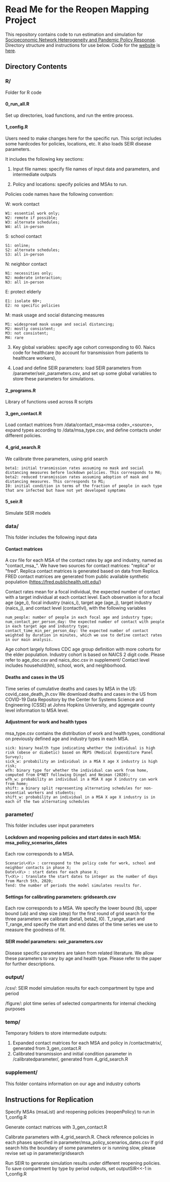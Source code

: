 # Read Me for the Reopen Mapping Project

This repository contains code to run estimation and simulation for [Socioeconomic Network Heterogeneity and Pandemic Policy Response](https://www.nber.org/papers/w27374). Directory structure and instructions for use below. Code for the [website](reopenmappingproject.com) is [here](https://github.com/dalek2point3/reopen-website/).


## Directory Contents

### R/
Folder for R code

#### 0_run_all.R
Set up directories, load functions, and run the entire process. 

#### 1_config.R
Users need to make changes here for the specific run. 
This script includes some hardcodes for policies, locations, etc. It also loads SEIR disease parameters.  

It includes the following key sections:

1. Input file names: specify file names of input data and parameters, and intermediate outputs

2. Policy and locations: specify policies and MSAs to run. 

Policies code names have the following convention:

W: work contact

	W1: essential work only;
	W2: remote if possible;
	W3: alternate schedules;
	W4: all in-person
	
S: school contact

	S1: online;
	S2: alternate schedules;
	S3: all in-person
	
N: neighbor contact

	N1: necessities only;
	N2: moderate interaction;
	N3: all in-person
	
E: protect elderly

	E1: isolate 60+; 
	E2: no specific policies
	
M: mask usage and social distancing measures 

	M1: widespread mask usage and social distancing;
	M2: mostly consistent;
	M3: not consistent;
	M4: rare

3. Key global variables: specify age cohort corresponding to 60. Naics code for healthcare (to account for transmission from patients to healthcare workers),

4. Load and define SEIR parameters: load SEIR parameters from /parameter/seir_parameters.csv, and set up some global variables to store these parameters for simulations. 


#### 2_programs.R
Library of functions used across R scripts

#### 3_gen_contact.R
Load contact matrices from /data/contact_msa\<msa code\>_\<source\>, expand types according to /data/msa_type.csv, and define contacts under different policies.

#### 4_grid_search.R
We calibrate three parameters, using grid search

	beta1: initial transmission rates assuming no mask and social distancing measures before lockdown policies. This corresponds to M4;
	beta2: reduced transmission rates assuming adoption of mask and distancing measures. This corresponds to M1;
	I0: initial condition in terms of the fraction of people in each type that are infected but have not yet developed symptoms

#### 5_seir.R
Simulate SEIR models


### data/
This folder includes the following input data

#### Contact matrices
A csv file for each MSA of the contact rates by age and industry, named as "contact_msa<msa code>_<source>".
We have two sources for contact matrices: "replica" or "fred". 
Replica contact matrices is generated based on data from Replica. 
FRED contact matrices are generated from public available synthetic population (https://fred.publichealth.pitt.edu/)

Contact rates mean for a focal individual, the expected number of contact with a target individual at each contact level. 
Each observation is for a focal age (age_i), focal industry (naics_i), target age (age_j), target industry (naics_j), and contact level (contactlvl), with the following variables

	num_people: number of people in each focal age and industry type;
	num_contact_per_person_day: the expected number of contact with people in each target age and industry type;
	contact_time_min_per_person_day: the expected number of contact weighted by duration in minutes, which we use to define contact rates in our main analysis.

Age cohort largely follows CDC age group definition with more cohorts for the elder population. 
Industry cohort is based on NAICS 2 digit code. 
Please refer to age_doc.csv and naics_doc.csv in supplement/
Contact level includes household(hh), school, work, and neighborhood.


#### Deaths and cases in the US
Time series of cumulative deaths and cases by MSA in the US: covid_case_death_jh.csv 
We download deaths and cases in the US from COVID-19 Data Repository by the Center for Systems Science and Engineering (CSSE) at Johns Hopkins University, 
and aggregate county level information to MSA level. 



####  Adjustment for work and health types
msa_type.csv contains the distribution of work and health types, conditional on previously defined age and industry types in each MSA. 

	sick: binary health type indicating whether the individual is high risk (obese or diabetic) based on MEPS (Medical Expenditure Panel Survey);
	sick_w: probability an individual in a MSA X age X industry is high risk;
	wfh: binary type for whether the individual can work from home, computed from O*NET following Dingel and Neiman (2020);
	wfh_w: probability an individual in a MSA X age X industry can work from home;
	shift: a binary split representing alternating schedules for non-essential workers and students;
	shift_w: probability an individual in a MSA X age X industry is in each of the two alternating schedules


### parameter/
This folder includes user input parameters

####  Lockdown and reopening policies and start dates in each MSA: msa_policy_scenarios_dates
Each row corresponds to a MSA. 

	Scenario\<X\> : correspond to the policy code for work, school and neighbor contacts in phase X;
	Date\<X\> : start dates for each phase X;
	T\<X\> : translate the start dates to integer as the number of days from March 5th, 2020;
	Tend: the number of periods the model simulates results for. 


#### Settings for calibrating parameters: gridsearch.csv
Each row corresponds to a MSA. We specify the lower bound (lb), upper bound (ub) and step size (step) for the first round of grid search for the three parameters we calibrate (beta1, beta2, I0). T_range_start and T_range_end specify the start and end dates of the time series we use to measure the goodness of fit. 


#### SEIR model parameters: seir_parameters.csv
Disease specific parameters are taken from related literature. 
We allow these parameters to vary by age and health type.
Please refer to the paper for further descriptions. 

### output/
/csv/: SEIR model simulation results for each compartment by type and period

/figure/: plot time series of selected compartments for internal checking purposes

### temp/
Temporary folders to store intermediate outputs:
1. Expanded contact matrices for each MSA and policy in /contactmatrix/, generated from 3_gen_contact.R
2. Calibrated transmission and initial condition parameter in /calibratedparameter/, generated from 4_grid_search.R 

### supplement/
This folder contains information on our age and industry cohorts


## Instructions for Replication
Specify MSAs (msaList) and reopening policies (reopenPolicy) to run in 1_config.R 

Generate contact matrices with 3_gen_contact.R

Calibrate parameters with 4_grid_search.R. Check reference policies in each phases specified in parameter/msa_policy_scenarios_dates.csv
If grid search hits the boundary of some parameters or is running slow, please revise set up in parameter/gridsearch

Run SEIR to generate simulation results under different reopening policies. To save compartment by type by period outputs, set outputSIR<<-1 in 1_config.R



